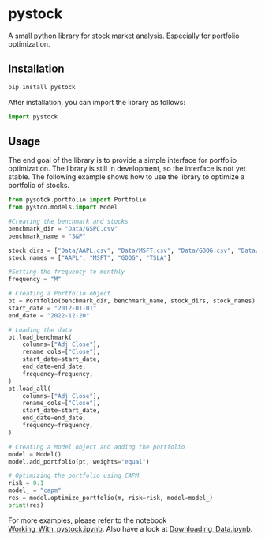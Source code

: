 # pystock

A small python library for stock market analysis. Especially for portfolio optimization.

## Installation

```bash
pip install pystock
```

After installation, you can import the library as follows:

```python
import pystock
```

## Usage

The end goal of the library is to provide a simple interface for portfolio optimization. The library is still in development, so the interface is not yet stable. The following example shows how to use the library to optimize a portfolio of stocks.

```python
from pysotck.portfolio import Portfolio
from pystco.models.import Model

#Creating the benchmark and stocks
benchmark_dir = "Data/GSPC.csv"
benchmark_name = "S&P"

stock_dirs = ["Data/AAPL.csv", "Data/MSFT.csv", "Data/GOOG.csv", "Data/TSLA.csv"]
stock_names = ["AAPL", "MSFT", "GOOG", "TSLA"]

#Setting the frequency to monthly
frequency = "M"

# Creating a Portfolio object
pt = Portfolio(benchmark_dir, benchmark_name, stock_dirs, stock_names)
start_date = "2012-01-01"
end_date = "2022-12-20"

# Loading the data
pt.load_benchmark(
    columns=["Adj Close"],
    rename_cols=["Close"],
    start_date=start_date,
    end_date=end_date,
    frequency=frequency,
)
pt.load_all(
    columns=["Adj Close"],
    rename_cols=["Close"],
    start_date=start_date,
    end_date=end_date,
    frequency=frequency,
)

# Creating a Model object and adding the portfolio
model = Model()
model.add_portfolio(pt, weights="equal")

# Optimizing the portfolio using CAPM
risk = 0.1
model_ = "capm"
res = model.optimize_portfolio(m, risk=risk, model=model_)
print(res)
```

For more examples, please refer to the notebook [Working_With_pystock.ipynb](Working_With_pystock.ipynb). Also have a look at [Downloading_Data.ipynb](Downloading_Data.ipynb).
